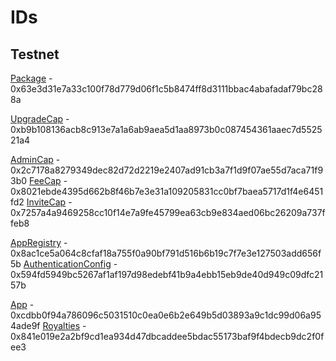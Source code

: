 # IDs

## Testnet

[Package](https://testnet.suivision.xyz/package/0x63e3d31e7a33c100f78d779d06f1c5b8474ff8d3111bbac4abafadaf79bc288a) - 0x63e3d31e7a33c100f78d779d06f1c5b8474ff8d3111bbac4abafadaf79bc288a

[UpgradeCap](https://testnet.suivision.xyz/object/0xb9b108136acb8c913e7a1a6ab9aea5d1aa8973b0c087454361aaec7d552521a4) - 0xb9b108136acb8c913e7a1a6ab9aea5d1aa8973b0c087454361aaec7d552521a4

[AdminCap](https://testnet.suivision.xyz/object/0x2c7178a8279349dec82d72d2219e2407ad91cb3a7f1d9f07ae55d7aca71f93b0) - 0x2c7178a8279349dec82d72d2219e2407ad91cb3a7f1d9f07ae55d7aca71f93b0
[FeeCap](https://testnet.suivision.xyz/object/0x8021ebde4395d662b8f46b7e3e31a109205831cc0bf7baea5717d1f4e6451fd2) - 0x8021ebde4395d662b8f46b7e3e31a109205831cc0bf7baea5717d1f4e6451fd2
[InviteCap](https://testnet.suivision.xyz/object/0x7257a4a9469258cc10f14e7a9fe45799ea63cb9e834aed06bc26209a737ffeb8) - 0x7257a4a9469258cc10f14e7a9fe45799ea63cb9e834aed06bc26209a737ffeb8

[AppRegistry](https://testnet.suivision.xyz/object/0x8ac1ce5a064c8cfaf18a755f0a90bf791d516b6b19c7f7e3e127503add656f5b) - 0x8ac1ce5a064c8cfaf18a755f0a90bf791d516b6b19c7f7e3e127503add656f5b
[AuthenticationConfig](https://testnet.suivision.xyz/object/0x594fd5949bc5267af1af197d98edebf41b9a4ebb15eb9de40d949c09dfc2157b) - 0x594fd5949bc5267af1af197d98edebf41b9a4ebb15eb9de40d949c09dfc2157b

[App](https://testnet.suivision.xyz/object/0xcdbb0f94a786096c5031510c0ea0e6b2e649b5d03893a9c1dc99d06a954ade9f) - 0xcdbb0f94a786096c5031510c0ea0e6b2e649b5d03893a9c1dc99d06a954ade9f
[Royalties](https://testnet.suivision.xyz/object/0x841e019e2a2bf9cd1ea934d47dbcaddee5bdac55173baf9f4bdecb9dc2f0fee3) - 0x841e019e2a2bf9cd1ea934d47dbcaddee5bdac55173baf9f4bdecb9dc2f0fee3
